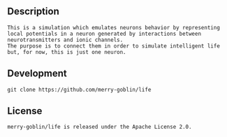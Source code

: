 ## Description

```
This is a simulation which emulates neurons behavior by representing local potentials in a neuron generated by interactions between neurotransmitters and ionic channels.
The purpose is to connect them in order to simulate intelligent life but, for now, this is just one neuron.
```

## Development

```
git clone https://github.com/merry-goblin/life
```

## License

```
merry-goblin/life is released under the Apache License 2.0.
```
